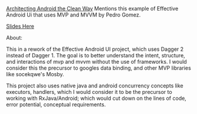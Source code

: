 [Architecting Android the Clean Way](http://fernandocejas.com/2014/09/03/architecting-android-the-clean-way/)
Mentions this example of Effective Android Ui that uses MVP and MVVM by Pedro Gomez.

[Slides Here](http://www.slideshare.net/PedroVicenteGmezSnch/effective-android-ui-english)

About:

This in a rework of the Effective Android UI project, which uses Dagger 2 instead of Dagger 1. The goal is to better understand the intent, structure, and interactions of mvp and mvvm without the use of frameworks. I would consider this the precursor to googles data binding, and other MVP libraries like socekqwe's Mosby.

This project also uses native java and android concurrency concepts like executors, handlers, which I would consider it to be the precursor to working with RxJava/Android; which would cut down on the lines of code, error potential, conceptual requirements.
